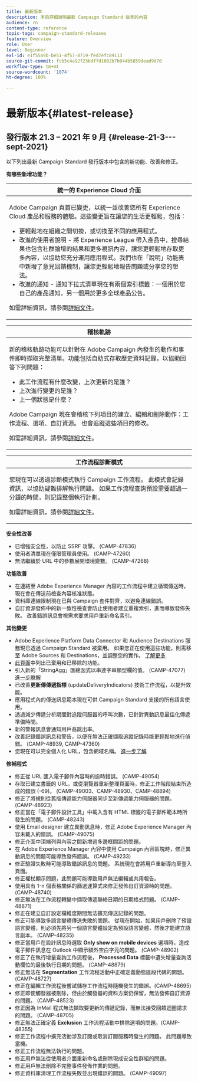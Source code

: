 ```yaml
---
title: 最新版本
description: 本頁詳細說明最新 Campaign Standard 版本的內容
audience: rn
content-type: reference
topic-tags: campaign-standard-releases
feature: Overview
role: User
level: Beginner
exl-id: e1f55a9b-be51-4f57-8719-fed7efc89113
source-git-commit: fcb5c4a92f23bdffd1082b7b044b5859dead9d70
workflow-type: tm+mt
source-wordcount: '1074'
ht-degree: 100%

---
```



# 最新版本{#latest-release}

## 發行版本 21.3 – 2021 年 9 月 {#release-21-3---sept-2021}

以下列出最新 Campaign Standard 發行版本中包含的新功能、改善和修正。

**有哪些新增功能？**


<table> 
<thead> 
<tr> 
<th> <strong>統一的 Experience Cloud 介面</strong><br /> </th> 
</tr> 
</thead> 
<tbody> 
<tr> 
<td>
<p>Adobe Campaign 頁首已變更，以統一並改善您所有 Experience Cloud 產品和服務的體驗。這些變更旨在讓您的生活更輕鬆，包括：</p>
<ul>
<li>更輕鬆地在組織之間切換，或切換至不同的應用程式。</li>
<li>改進的使用者說明 - 將 Experience League 帶入產品中，搜尋結果也包含社群論壇的結果和更多視訊內容，讓您更輕鬆地存取更多內容，以協助您充分運用應用程式。我們也在「說明」功能表中新增了意見回饋機制，讓您更輕鬆地報告問題或分享您的想法。</li>
<li>改進的通知 - 通知下拉式清單現在有兩個索引標籤：一個用於您自己的產品通知，另一個用於更多全球產品公告。</li>
</ul>
<p>如需詳細資訊，請參閱<a href="../../start/using/interface-description.md#top-bar">詳細文件</a>。
</p>
</td> 
</tr> 
</tbody> 
</table>

<table> 
<thead> 
<tr> 
<th> <strong>稽核軌跡</strong><br /> </th> 
</tr> 
</thead> 
<tbody> 
<tr> 
<td>
<p>新的稽核軌跡功能可以針對在 Adobe Campaign 內發生的動作和事件即時擷取完整清單。功能包括自助式存取歷史資料記錄，以協助回答下列問題：</p>
<ul>
<li>此工作流程有什麼改變，上次更新的是誰？</li>
<li>上次進行變更的是誰？</li>
<li>上一個狀態是什麼？</li>
</ul>
<p>Adobe Campaign 現在會稽核下列項目的建立、編輯和刪除動作：工作流程、選項、自訂資源。 也會追蹤這些項目的修改。</p>
<p>如需詳細資訊，請參閱<a href="../../administration/using/audit.md">詳細文件</a>。</p>
</td> 
</tr> 
</tbody> 
</table>


<table> 
<thead> 
<tr> 
<th> <strong>工作流程診斷模式</strong><br /> </th> 
</tr> 
</thead> 
<tbody> 
<tr> 
<td>
<p>您現在可以透過診斷模式執行 Campaign 工作流程。 此模式會記錄資訊，以協助疑難排解執行問題。 如果工作流程查詢預設需要超過一分鐘的時間，則記錄整個執行計劃。</p>
<p>如需詳細資訊，請參閱<a href="../../automating/using/managing-execution-options.md">詳細文件</a>。</p>
</td> 
</tr> 
</tbody> 
</table>

**安全性改善**

* 已增強安全性，以防止 SSRF 攻擊。 (CAMP-47836)
* 使用者清單現在僅限管理員使用。 (CAMP-47260)
* 無法繼續於 URL 中的參數展開環境變數。 (CAMP-47268)

**功能改善**

* 在連結至 Adobe Experience Manager 內容的工作流程中建立循環傳送時，現在會在傳送前檢查內容核准狀態。
* 資料庫連線限制現在已與 Campaign 套件對齊，以避免連線錯誤。
* 自訂資源發佈中的新一致性檢查會防止使用者建立重複索引，進而導致發佈失敗。 改善錯誤訊息會視需求要求用戶重新命名索引。

**其他變更**

* Adobe Experience Platform Data Connector 和 Audience Destinations 服務現已透過 Campaign Standard 被棄用。 如果您正在使用這些功能，則需移至 Adobe Sources 和 Destinations，並調整您的實作。 [了解更多](../../integrating/using/get-started-sources-destinations.md)
* [此頁面](deprecated-features.md)中列出已棄用和已移除的功能。
* 引入新的「StringAgg」匯總函式以串連字串類型欄的值。 (CAMP-47077)[ 進一步瞭解](../../automating/using/list-of-functions.md#aggregates)
* 已改善&#x200B;**更新傳傳遞指標** (updateDeliveryIndicators) 技術工作流程，以提升效能。
* 應用程式內的傳送訊息範本現在可供 Campaign Standard 支援的所有語言使用。
* 透過減少傳遞分析期間對追蹤伺服器的呼叫次數，已針對異動訊息最佳化傳遞準備時間。
* 新的警報訊息會通知用戶高跳出率。
* 改善記錄錯誤訊息和警告，以便在無法正確擷取追蹤記錄時能更輕鬆地進行偵錯。 (CAMP-48939, CAMP-47360)
* 您現在可以完全個人化 URL，包含網域名稱。 [進一步了解](../../designing/using/personalization.md#personalizing-urls)

**修補程式**

* 修正從 URL 匯入電子郵件內容時的逾時錯誤。 (CAMP-49054)
* 存取已建立書籤的 URL，或從瀏覽器重新整理頁面時，修正工作階段結束所造成的錯誤 (-69)。 (CAMP-49003、CAMP-48930、CAMP-48894)
* 修正了將規則從舊版傳遞能力伺服器同步至新傳遞能力伺服器的問題。 (CAMP-48923)
* 修正當在「電子郵件設計工具」中載入含有 HTML 標籤的電子郵件範本時所發生的問題。 (CAMP-48243)
* 使用 Email designer 建立異動訊息時，修正 Adobe Experience Manager 內容未載入的錯誤。 (CAMP-49075)
* 修正介面中頂端列與內容之間新增過多邊框間距的問題。
* 在 Adobe Experience Manager 內容中使用 Campaign 內容區塊時，修正異動訊息的問題可能導致發佈錯誤。 (CAMP-49233)
* 修正驗證失敗時可能導致錯誤訊息的問題。 系統現在會將用戶重新導向至登入頁面。
* 修正權杖顯示問題，此問題可能導致用戶無法編輯或共用報告。
* 使用具有 1-n 個表格關係的篩選運算式來修正發佈自訂資源時的問題。 (CAMP-48740)
* 修正無法在工作流程轉變中擷取傳遞聯絡日期的日期格式問題。 (CAMP-48871)
* 修正在建立自訂設定檔維度期間無法擴充傳送記錄的問題。
* 修正可能導致多語言變體傳送失敗的問題。 從現在開始，如果用戶刪除了預設語言變體，則必須先將另一個語言變體設定為預設語言變體，然後才能建立語言副本。 (CAMP-48235)
* 修正當用戶在設計訊息時選取 **Only show on mobile devices** 選項時，造成電子郵件訊息在 Outlook 中顯示額外空白字元的問題。 (CAMP-48902)
* 修正了在執行增量查詢工作流程後， **Processed Data** 標籤中遺失增量查詢活動欄位的最後執行日期的問題。 (CAMP-48879)
* 修正無法在 **Segmentation** 工作流程活動中正確定義動態區段代碼的問題。 (CAMP-48727)
* 修正在編輯工作流程後嘗試儲存工作流程時隨機發生的錯誤。(CAMP-48695)
* 修正即使觸發器被刪除，但由於觸發器的資料方案仍保留，無法發佈自訂資源的問題。 (CAMP-48523)
* 修正因為 InMail 程式無法擷取要更新的傳遞記錄，而無法接受回饋迴圈請求的問題。 (CAMP-48705)
* 修正無法正確定義 **Exclusion** 工作流程活動中排除選項的問題。(CAMP-48355)
* 修正工作流程中擴充活動涉及訂閱或取消訂閱服務時發生的問題。 此問題導致當機。
* 修正工作流程無法執行的問題。
* 修正用戶無法從使用者介面重新命名或刪除現成安全性群組的問題。
* 修正用戶無法刪除不完整事件發佈作業的問題。
* 修正資料庫清理工作流程失敗並出現錯誤的問題。 (CAMP-49097)
